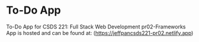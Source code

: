 # To-Do App
To-Do App for CSDS 221: Full Stack Web Development pr02-Frameworks <br> 
App is hosted and can be found at: (https://jeffpancsds221-pr02.netlify.app)
